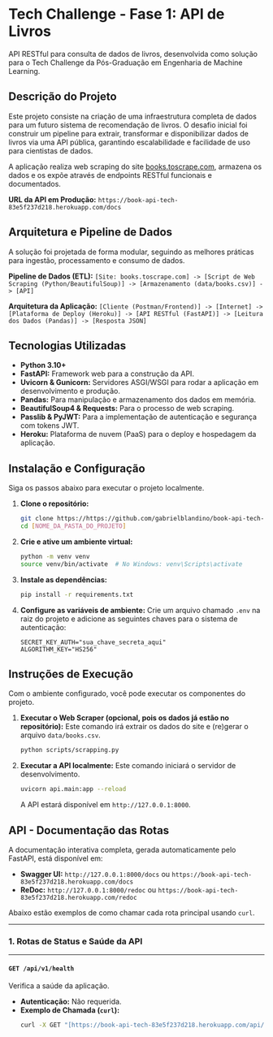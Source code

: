 # Tech Challenge - Fase 1: API de Livros

API RESTful para consulta de dados de livros, desenvolvida como solução para o Tech Challenge da Pós-Graduação em Engenharia de Machine Learning.

## Descrição do Projeto

Este projeto consiste na criação de uma infraestrutura completa de dados para um futuro sistema de recomendação de livros. O desafio inicial foi construir um pipeline para extrair, transformar e disponibilizar dados de livros via uma API pública, garantindo escalabilidade e facilidade de uso para cientistas de dados.

A aplicação realiza web scraping do site [books.toscrape.com](http://books.toscrape.com/), armazena os dados e os expõe através de endpoints RESTful funcionais e documentados.

**URL da API em Produção:** `https://book-api-tech-83e5f237d218.herokuapp.com/docs`

## Arquitetura e Pipeline de Dados

A solução foi projetada de forma modular, seguindo as melhores práticas para ingestão, processamento e consumo de dados.

**Pipeline de Dados (ETL):**
`[Site: books.toscrape.com] -> [Script de Web Scraping (Python/BeautifulSoup)] -> [Armazenamento (data/books.csv)] -> [API]`

**Arquitetura da Aplicação:**
`[Cliente (Postman/Frontend)] -> [Internet] -> [Plataforma de Deploy (Heroku)] -> [API RESTful (FastAPI)] -> [Leitura dos Dados (Pandas)] -> [Resposta JSON]`

## Tecnologias Utilizadas

- **Python 3.10+**
- **FastAPI:** Framework web para a construção da API.
- **Uvicorn & Gunicorn:** Servidores ASGI/WSGI para rodar a aplicação em desenvolvimento e produção.
- **Pandas:** Para manipulação e armazenamento dos dados em memória.
- **BeautifulSoup4 & Requests:** Para o processo de web scraping.
- **Passlib & PyJWT:** Para a implementação de autenticação e segurança com tokens JWT.
- **Heroku:** Plataforma de nuvem (PaaS) para o deploy e hospedagem da aplicação.

## Instalação e Configuração

Siga os passos abaixo para executar o projeto localmente.

1.  **Clone o repositório:**
    ```bash
    git clone https://https://github.com/gabrielblandino/book-api-tech-challenge.git
    cd [NOME_DA_PASTA_DO_PROJETO]
    ```

2.  **Crie e ative um ambiente virtual:**
    ```bash
    python -m venv venv
    source venv/bin/activate  # No Windows: venv\Scripts\activate
    ```

3.  **Instale as dependências:**
    ```bash
    pip install -r requirements.txt
    ```

4.  **Configure as variáveis de ambiente:**
    Crie um arquivo chamado `.env` na raiz do projeto e adicione as seguintes chaves para o sistema de autenticação:
    ```
    SECRET_KEY_AUTH="sua_chave_secreta_aqui"
    ALGORITHM_KEY="HS256"
    ```

## Instruções de Execução

Com o ambiente configurado, você pode executar os componentes do projeto.

1.  **Executar o Web Scraper (opcional, pois os dados já estão no repositório):**
    Este comando irá extrair os dados do site e (re)gerar o arquivo `data/books.csv`.
    ```bash
    python scripts/scrapping.py
    ```

2.  **Executar a API localmente:**
    Este comando iniciará o servidor de desenvolvimento.
    ```bash
    uvicorn api.main:app --reload
    ```
    A API estará disponível em `http://127.0.0.1:8000`.

##  API - Documentação das Rotas

A documentação interativa completa, gerada automaticamente pelo FastAPI, está disponível em:
- **Swagger UI:** `http://127.0.0.1:8000/docs` ou `https://book-api-tech-83e5f237d218.herokuapp.com/docs`
- **ReDoc:** `http://127.0.0.1:8000/redoc` ou `https://book-api-tech-83e5f237d218.herokuapp.com/redoc`

Abaixo estão exemplos de como chamar cada rota principal usando `curl`.

---
### **1. Rotas de Status e Saúde da API**
---
#### `GET /api/v1/health`
Verifica a saúde da aplicação.
- **Autenticação:** Não requerida.
- **Exemplo de Chamada (`curl`):**
  ```bash
  curl -X GET "[https://book-api-tech-83e5f237d218.herokuapp.com/api/v1/health](https://book-api-tech-83e5f237d218.herokuapp.com/api/v1/health)"
